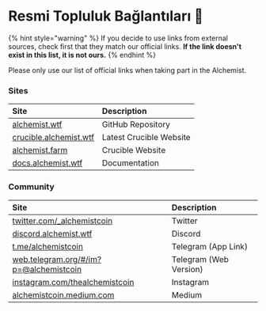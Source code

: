 # Resmi Topluluk Bağlantıları 🔗

{% hint style="warning" %}
If you decide to use links from external sources, check first that they match our official links. **If the link doesn't exist in this list, it is not ours.**
{% endhint %}

Please only use our list of official links when taking part in the Alchemist.

### Sites

| Site | Description |
| :--- | :--- |
| [alchemist.wtf](http://alchemist.wtf) | GitHub Repository |
| [crucible.alchemist.wtf](https://crucible.alchemist.wtf/) | Latest Crucible Website |
| [alchemist.farm](https://alchemist.farm) | Crucible Website |
| [docs.alchemist.wtf](https://docs.alchemist.wtf) | Documentation |

### Community

| Site | Description |
| :--- | :--- |
| [twitter.com/\_alchemistcoin](https://twitter.com/_alchemistcoin) | Twitter |
| [discord.alchemist.wtf](http://discord.alchemist.wtf) | Discord |
| [t.me/alchemistcoin](https://t.me/alchemistcoin) | Telegram \(App Link\) |
| [web.telegram.org/\#/im?p=@alchemistcoin](https://web.telegram.org/#/im?p=@alchemistcoin) | Telegram \(Web Version\) |
| [instagram.com/thealchemistcoin](https://www.instagram.com/thealchemistcoin/) | Instagram |
| [alchemistcoin.medium.com](https://alchemistcoin.medium.com/) | Medium |




